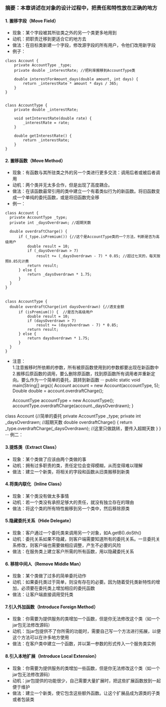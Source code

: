 ### 摘要：本章讲述在对象的设计过程中，把责任和特性放在正确的地方
  #### 1. 搬移字段（Move Field）
 * 现象：某个字段被其所驻类之外的另一个类更多地用到
 * 动机：把职责迁移到更适合它的地方去
 * 做法：在目标类新建一个字段，修改源字段的所有用户，令他们改用新字段
 * 例子：
```
class Account {
	private AccountType _type;
	private double _interestRate; //把利率搬移到AccountType类
 
	double interestForAmount_days(double amount, int days) {
		return _interestRate * amount * days / 365;
	}
}


class AccountType {
	private double _interestRate;
 
	void setInterestRate(double rate) {
		_interestRate = rate;
	}
 
	double getInterestRate() {
		return _interestRate;
	}
}
```
 
 
 #### 2. 搬移函数（Move Method）
 * 现象：有函数与其所驻类之外的另一个类进行更多交流：调用后者或被后者调用
 * 动机：两个类并无太多合作，但是出现了高度耦合。
 * 做法：在该函数最常引用的类中建立一个有着类似行为的新函数。将旧函数变成一个单纯的委托函数，或是将旧函数完全移
 * 例一：　　
  ```
class Account {
	private AccountType _type;
	private int _daysOverdrawn; //超期天数
 
	double overdraftCharge() {
		if (_type.isPremium()) {//这个是AccountType类的一个方法，判断是否为高级用户
			double result = 10;
			if (_daysOverdrawn > 7)
				result += (_daysOverdrawn - 7) * 0.85; //超过七天的，每天按照0.85元计费
			return result;
		} else {
			return _daysOverdrawn * 1.75;
		}
	}
}
　
 
 class AccountType {
	double overdraftCharge(int daysOverdrawn) {//透支金额
		if (isPremium()) {  //是否为高级用户
			double result = 10;
			if (daysOverdrawn > 7)
				result += (daysOverdrawn - 7) * 0.85;
			return result;
		} else {
			return daysOverdrawn * 1.75;
		}
	}
}
```
* 注意：  
1.注意搬移时所依赖的参数，所有被原函数使用到的参数都要出现在新函数中
2.搬移后原函数的调用，要么删除原函数，找到原函数所有调用者并重新定向。要么作为一个简单的委托，跳转到新函数
···
public static void main(String[] args){
	Account account = new Account(acccountType, 5);
	Double double = account.overdraftCharge();
	
	AccountType accountType = new AccountType();
	accountType.overdraftCharge(account._daysOverdrawn);
}


class Account {//简单的委托
	private AccountType _type;
	private int _daysOverdrawn; //超期天数
	double overdraftCharge() {
		return _type.overdraftCharge(_daysOverdrawn); //这里只做跳转，要传入超期天数
	}
}
···
例二：



 #### 3.提炼类（Extract Class）
 * 现象：某个类做了应该由两个类做的事
 * 动机：拥有过多职责的类，责任定位会变得模糊，从而变得难以理解
 * 做法：建立一个新类，将相关的字段和函数从旧类搬移到新类

 #### 4.将类内联化（Inline Class）
 * 现象：某个类没有做太多事情
 * 动机：若一个类没有承担足够大的责任，就没有独立存在的理由
 * 做法：将这个类的所有特性搬移到另一个类中，然后移除原类

 #### 5.隐藏委托关系（Hide Delegate）
 * 现象：客户通过一个委托类来调用另一个对象，如A.getB().doSth()
 * 动机：委托关系如果不隐藏，则客户端需要知道所有的委托关系。一旦委托关系修改，则客户端也需要做相应调整，产生不必要的风险
 * 做法：在服务类上建立客户所需的所有函数，用以隐藏委托关系

 #### 6. 移除中间人（Remove Middle Man）
 * 现象：某个类做了过多的简单委托动作
 * 动机：如果委托类过于简单，则没有存在的必要。因为随着受托类新特性的增加，必须要在委托类上增加相应的委托函数
 * 做法：让客户端直接调用受托类

 #### 7.引入外加函数（Introduce Foreign Method）
 * 现象：你需要为提供服务的类增加一个函数，但是你无法修改这个类（如一个jar包无法修改源码）
 * 动机：当jar包提供不了你所需的功能时，需要自己写一个方法进行拓展，以便这个方法可以在许多地方使用
 * 做法：在客户类中建立一个函数，并以第一参数的形式传入一个服务类实例

 #### 8.引入本地扩展（Introduce Local Extension）
 * 现象：你需要为提供服务的类增加一些函数，但是你无法修改这个类（如一个jar包无法修改源码）
 * 动机：jar包提供的功能很少，自己需要大量扩展时，把这些扩展函数放到一起便于维护
 * 做法：建立一个新类，使它包含这些额外函数。让这个扩展品成为源类的子类或者包装类
